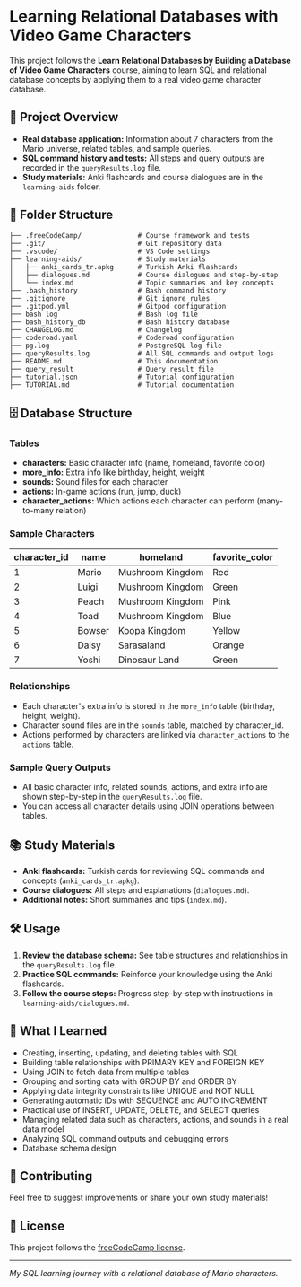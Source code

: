 # Learning Relational Databases with Video Game Characters

This project follows the **Learn Relational Databases by Building a Database of Video Game Characters** course, aiming to learn SQL and relational database concepts by applying them to a real video game character database.

## 🚀 Project Overview

- **Real database application:** Information about 7 characters from the Mario universe, related tables, and sample queries.
- **SQL command history and tests:** All steps and query outputs are recorded in the `queryResults.log` file.
- **Study materials:** Anki flashcards and course dialogues are in the `learning-aids` folder.

## 📁 Folder Structure

```
├── .freeCodeCamp/              # Course framework and tests
├── .git/                       # Git repository data
├── .vscode/                    # VS Code settings
├── learning-aids/              # Study materials
│   ├── anki_cards_tr.apkg      # Turkish Anki flashcards
│   ├── dialogues.md            # Course dialogues and step-by-step 
│   └── index.md                # Topic summaries and key concepts
├── .bash_history               # Bash command history
├── .gitignore                  # Git ignore rules
├── .gitpod.yml                 # Gitpod configuration
├── bash log                    # Bash log file
├── bash_history_db             # Bash history database
├── CHANGELOG.md                # Changelog
├── coderoad.yaml               # Coderoad configuration
├── pg.log                      # PostgreSQL log file
├── queryResults.log            # All SQL commands and output logs
├── README.md                   # This documentation
├── query_result                # Query result file
├── tutorial.json               # Tutorial configuration
├── TUTORIAL.md                 # Tutorial documentation
```

## 🗄️ Database Structure

### Tables

- **characters:** Basic character info (name, homeland, favorite color)
- **more_info:** Extra info like birthday, height, weight
- **sounds:** Sound files for each character
- **actions:** In-game actions (run, jump, duck)
- **character_actions:** Which actions each character can perform (many-to-many relation)

### Sample Characters

| character_id | name   | homeland           | favorite_color |
|--------------|--------|-------------------|---------------|
| 1            | Mario  | Mushroom Kingdom  | Red           |
| 2            | Luigi  | Mushroom Kingdom  | Green         |
| 3            | Peach  | Mushroom Kingdom  | Pink          |
| 4            | Toad   | Mushroom Kingdom  | Blue          |
| 5            | Bowser | Koopa Kingdom     | Yellow        |
| 6            | Daisy  | Sarasaland        | Orange        |
| 7            | Yoshi  | Dinosaur Land     | Green         |

### Relationships

- Each character's extra info is stored in the `more_info` table (birthday, height, weight).
- Character sound files are in the `sounds` table, matched by character_id.
- Actions performed by characters are linked via `character_actions` to the `actions` table.

### Sample Query Outputs

- All basic character info, related sounds, actions, and extra info are shown step-by-step in the `queryResults.log` file.
- You can access all character details using JOIN operations between tables.

## 📚 Study Materials

- **Anki flashcards:** Turkish cards for reviewing SQL commands and concepts (`anki_cards_tr.apkg`).
- **Course dialogues:** All steps and explanations (`dialogues.md`).
- **Additional notes:** Short summaries and tips (`index.md`).

## 🛠️ Usage

1. **Review the database schema:** See table structures and relationships in the `queryResults.log` file.
2. **Practice SQL commands:** Reinforce your knowledge using the Anki flashcards.
3. **Follow the course steps:** Progress step-by-step with instructions in `learning-aids/dialogues.md`.

## 🎯 What I Learned

- Creating, inserting, updating, and deleting tables with SQL
- Building table relationships with PRIMARY KEY and FOREIGN KEY
- Using JOIN to fetch data from multiple tables
- Grouping and sorting data with GROUP BY and ORDER BY
- Applying data integrity constraints like UNIQUE and NOT NULL
- Generating automatic IDs with SEQUENCE and AUTO INCREMENT
- Practical use of INSERT, UPDATE, DELETE, and SELECT queries
- Managing related data such as characters, actions, and sounds in a real data model
- Analyzing SQL command outputs and debugging errors
- Database schema design

## 🤝 Contributing

Feel free to suggest improvements or share your own study materials!

## 📄 License

This project follows the [freeCodeCamp license](https://github.com/freeCodeCamp/learn-relational-databases-by-building-a-database-of-video-game-characters).

---

*My SQL learning journey with a relational database of Mario characters.*
